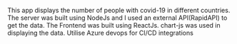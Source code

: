 This app displays the number of people with covid-19 in different countries.
The server was built using NodeJs and I used an external API(RapidAPI) to get the data.
The Frontend was built using ReactJs.
chart-js was used in displaying the data.
Utilise Azure devops for CI/CD integrations

